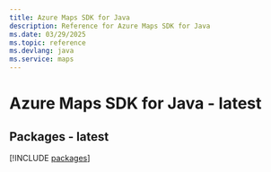 ```yaml
---
title: Azure Maps SDK for Java
description: Reference for Azure Maps SDK for Java
ms.date: 03/29/2025
ms.topic: reference
ms.devlang: java
ms.service: maps
---
```

# Azure Maps SDK for Java - latest
## Packages - latest
[!INCLUDE [packages](maps-index.md)]